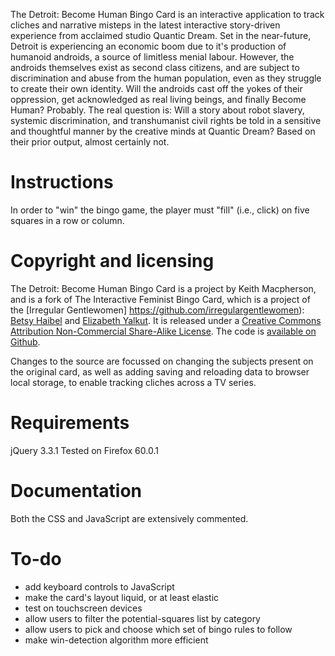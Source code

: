 The Detroit: Become Human Bingo Card is an interactive application to track cliches and narrative misteps in the latest interactive story-driven experience from acclaimed studio Quantic Dream.  Set in the near-future, Detroit is experiencing an economic boom due to it's production of humanoid androids, a source of limitless menial labour.  However, the androids themselves exist as second class citizens, and are subject to discrimination and abuse from the human population, even as they struggle to create their own identity.  Will the androids cast off the yokes of their oppression, get acknowledged as real living beings, and finally Become Human?  Probably.
The real question is: Will a story about robot slavery, systemic discrimination, and transhumanist civil rights be told in a sensitive and thoughtful manner by the creative minds at Quantic Dream?  Based on their prior output, almost certainly not.

Instructions
============

In order to "win" the bingo game, the player must "fill" (i.e., click) on five squares in a row or column.

Copyright and licensing
=======================

The Detroit: Become Human Bingo Card is a project by Keith Macpherson, and is a fork of The Interactive Feminist Bingo Card, which is a project of the [Irregular Gentlewomen] https://github.com/irregulargentlewomen): [Betsy Haibel](http://www.betsyhaibel.com) and [Elizabeth Yalkut](http://www.elizabethyalkut.com).
It is released under a [Creative Commons Attribution Non-Commercial Share-Alike License](http://creativecommons.org/licenses/by-nc-sa/3.0/). The code is [available on Github](https://github.com/irregulargentlewomen/feminist-bingo).

Changes to the source are focussed on changing the subjects present on the original card, as well as adding saving and reloading data to browser local storage, to enable tracking cliches across a TV series.

Requirements
============

jQuery 3.3.1
Tested on Firefox 60.0.1

Documentation
=============

Both the CSS and JavaScript are extensively commented.

To-do
=====

- add keyboard controls to JavaScript
- make the card's layout liquid, or at least elastic
- test on touchscreen devices
- allow users to filter the potential-squares list by category
- allow users to pick and choose which set of bingo rules to follow
- make win-detection algorithm more efficient